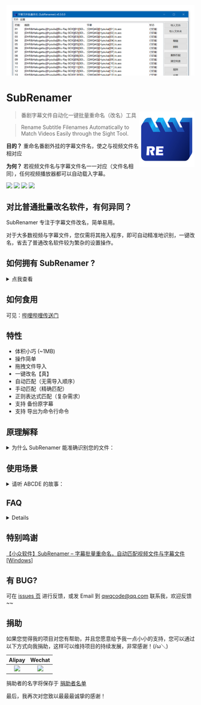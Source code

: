﻿<p align="center"><img src="./Screenshot.png"></p>

# SubRenamer

<img src='./SubRenamer/icon/icon.png' width='150' align="right" />

> 番剧字幕文件自动化一键批量重命名（改名）工具

> Rename Subtitle Filenames Automatically to Match Videos Easily through the Sight Tool.

**目的？** 重命名番剧外挂的字幕文件名，使之与视频文件名相对应

**为何？** 若视频文件名与字幕文件名一一对应（文件名相同），任何视频播放器都可以自动载入字幕。

[![](https://img.shields.io/github/release/qwqcode/SubRenamer.svg?style=flat-square)](https://github.com/qwqcode/SubRenamer/releases/latest) [![](https://img.shields.io/github/downloads/qwqcode/SubRenamer/total.svg?style=flat-square)](https://github.com/qwqcode/SubRenamer/releases) [![](https://img.shields.io/github/issues/qwqcode/SubRenamer.svg?style=flat-square)](https://github.com/qwqcode/SubRenamer/issues) [![](https://img.shields.io/badge/%24-donate-%23ff69b4.svg?style=flat-square)](https://github.com/qwqcode/donate-qwqaq)

## 对比普通批量改名软件，有何异同？

SubRenamer 专注于字幕文件改名，简单易用。

对于大多数视频与字幕文件，您仅需将其拖入程序，即可自动精准地识别，一键改名，省去了普通改名软件较为繁杂的设置操作。

## 如何拥有 SubRenamer ?

<details>
  
  <summary>点我查看</summary>
  
  
获取最新版程序，可到 [Releases](https://github.com/qwqcode/SubRenamer/releases/latest) 页

速度慢？请: https://www.lanzous.com/iak59ji (密码:huaji)

> P.S. 程序依赖 NET >= 4.5 的运行环境，请先下载安装：https://dotnet.microsoft.com/download (若为 Win10 用户，请无视此操作)

</details>

## 如何食用

可见：[哔哩哔哩传送门](https://www.bilibili.com/video/BV1e7411y7rG)

## 特性

- 体积小巧 (~1MB)
- 操作简单
- 拖拽文件导入
- 一键改名【真】
- 自动匹配（无需导入顺序）
- 手动匹配（精确匹配）
- 正则表达式匹配（复杂需求）
- 支持 备份原字幕
- 支持 导出为命令行命令

## 原理解释

<details>
  
  <summary>为什么 SubRenamer 能准确识别您的文件：</summary>
  
### 自动匹配模式

“自动匹配”是指：通过对比 **两个**字幕或视频的**文件名** 之间的差异，**来确定**“集数”的**位置**，从而**较为准确**地将视频文件与字幕文件**关联**起来，达到“**一键改名**”的目的。

这就意味着：您需要导入至少两个视频文件和两个字幕文件，才能进行自动匹配。

### 手动匹配模式

例如，您遇到了这样的情况，一个视频有**多种**语言的**字幕文件**，而这些**字幕文件**又存在于**同一个**文件夹中，导致**无法**通过“自动匹配”模式**准确关联**视频和字幕，则可以使用手动匹配模式。

</details>

## 使用场景

<details>

<summary>请听 ABCDE 的故事：</summary>

> (缩减版) 小A下载了一部新更的生肉番，又从字幕网站下载到了一套字幕文件，生肉番的 视频文件名 常常和 字幕文件名 不一致，看番时需要手动选定字幕，下次打开又得重新选定。小A拥有了 **SubRenamer**，从此改名交给他来做，终于可以安安心心看番啦。

> (探究版) 小B今天下载了一部番剧，小B因不会他国语言从而需要找寻一套字幕。小B下载到了字幕，但因 字幕文件名 与 视频文件名 不相对应，播放器无法自动载入字幕文件，小B因每次都要手动选择字幕文件而烦恼万分。最终，小B实在受不鸟了，毅然决然决定修改文件名...... 所以问题来了，小B如何才能快速地修改字幕文件名，而不是一个一个慢慢地手动修改呢？？？

> (激情版) 小C热爱学习，小C下载了一套100000000集的学习视频，提升自我人生价值的大好机会到了，准备今天晚上就开淦(darkbubi)，可到了晚上，小C打开下载好的视频时却突然想起，自己什么也(bing)听(bu)不(xiang)懂(xue)（此刻的小C对于学习的热情瞬间熄灭）。可是突然！小C发现了 **SubRenamer**，下载一套字幕后，修改按钮一敲，100000000集的学习视频字幕文件顺利加载，小C对于学习的热情死(bu)灰(ke)复(neng)燃(di)

> (慵懒版) 小D拥有了 **SubRenamer** 后，字幕文件改名的操作全交给 **SubRenamer**，省去了大量时间可以留给睡觉。

> (蜜汁版) 小E . .o. 0。.O . 。o.

> (稽智版) 小F选择重新下载内挂字幕的番剧 lol

</details>

## FAQ

<details>
  
Q: 如果我的字幕有多种语言的版本，在同一个文件夹内，无法识别怎么办？

A: 您可以使用手动匹配模式，或者手动选中其中一个语言并拖入程序中即可识别。

</details>
  
## 特别鸣谢

[【小众软件】SubRenamer – 字幕批量重命名，自动匹配视频文件与字幕文件[Windows]](https://www.appinn.com/subrenamer-for-windows)

## 有 BUG?

可在 [issues 页](https://github.com/qwqcode/SubRenamer/issues) 进行反馈，或发 Email 到 qwqcode@qq.com 联系我，欢迎反馈~~

## 捐助

如果您觉得我的项目对您有帮助，并且您愿意给予我一点小小的支持，您可以通过以下方式向我捐助，这样可以维持项目的持续发展，非常感谢！(/ω＼)

| Alipay | Wechat | 
| :------: | :------: | 
| <img width="150" src="https://raw.githubusercontent.com/qwqcode/donate-qwqaq/master/docs/donate/alipay.png"> | <img width="150" src="https://raw.githubusercontent.com/qwqcode/donate-qwqaq/master/docs/donate/wechat.png"> | 

捐助者的名字将保存于 [捐助者名单](https://github.com/qwqcode/donate-qwqaq)

最后，我再次对您致以最最最诚挚的感谢！
